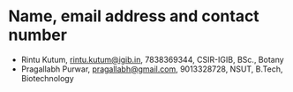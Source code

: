 # Name, email address and contact number
- Rintu Kutum, rintu.kutum@igib.in, 7838369344, CSIR-IGIB, BSc., Botany
- Pragallabh Purwar, pragallabh@gmail.com, 9013328728, NSUT, B.Tech, Biotechnology
